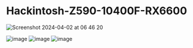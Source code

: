 # Hackintosh-Z590-10400F-RX6600
![Screenshot 2024-04-02 at 06 46 20](https://github.com/sonvirgo/Mackintosh-Z590-10400F-RX6600/assets/10823037/29c09c85-3a69-4f4c-bca0-456456120cbb)

![image](https://github.com/sonvirgo/Hackintosh-Z590-10400F-RX6600/assets/10823037/2ec4909c-7b70-45b4-9761-1751e12b0c63)
![image](https://github.com/sonvirgo/Hackintosh-Z590-10400F-RX6600/assets/10823037/6061ad04-1e1e-4f89-a883-133d3a3bbc47)
![image](https://github.com/sonvirgo/Hackintosh-Z590-10400F-RX6600/assets/10823037/bc2c507b-e3bd-4858-92ad-4370a4cc2a34)

